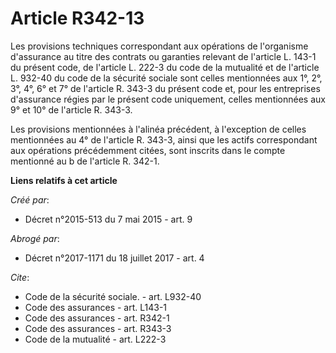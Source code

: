 # Article R342-13

Les provisions techniques correspondant aux opérations de l'organisme d'assurance au titre des contrats ou garanties relevant
de l'article L. 143-1 du présent code, de l'article L. 222-3 du code de la mutualité et de l'article L. 932-40 du code de la
sécurité sociale sont celles mentionnées aux 1°, 2°, 3°, 4°, 6° et 7° de l'article R. 343-3 du présent code et, pour les
entreprises d'assurance régies par le présent code uniquement, celles mentionnées aux 9° et 10° de l'article R. 343-3. 

Les provisions mentionnées à l'alinéa précédent, à l'exception de celles mentionnées au 4° de l'article R. 343-3, ainsi que
les actifs correspondant aux opérations précédemment citées, sont inscrits dans le compte mentionné au b de l'article R.
342-1.

**Liens relatifs à cet article**

_Créé par_:

  - Décret n°2015-513 du 7 mai 2015 - art. 9

_Abrogé par_:

  - Décret n°2017-1171 du 18 juillet 2017 - art. 4

_Cite_:

  - Code de la sécurité sociale. - art. L932-40
  - Code des assurances - art. L143-1
  - Code des assurances - art. R342-1
  - Code des assurances - art. R343-3
  - Code de la mutualité - art. L222-3
